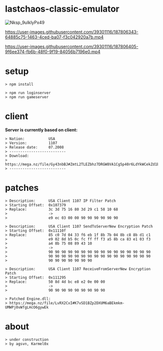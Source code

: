 # lastchaos-classic-emulator

![Nksp_9ulkIyPx49](https://user-images.githubusercontent.com/39301116/188268831-1a2ff0a4-9459-4311-943d-39a8fdf98206.png)

https://user-images.githubusercontent.com/39301116/187806343-64885c75-1463-4ced-ba07-f3c042920a7b.mp4

https://user-images.githubusercontent.com/39301116/187806405-9f6ee374-fb6b-48f0-9f19-84056b7196e0.mp4

# setup
```
> npm install

> npm run loginserver
> npm run gameserver
```

# client

**Server is currently based on client:**
```
> Nation:           USA
> Version:          1107
> Release date:     07.2008
> --------------------------
> Download:
> https://mega.nz/file/Gy43nbBJ#ZmtL2TLEZbhz7DRGW8VA1Cg5p40r6LdYkWCekZd1bN0
> --------------------------
```

# patches
```
> Description:  	USA Client 1107 IP Filter Patch
> Starting Offset:	0x107379
> Replace:      	3c 3d 75 16 80 3d 29 c1 58 10 68
>                   ->
>                   e9 ec 03 00 00 90 90 90 90 90 90
```

```
> Description:  	USA Client 1107 SendToServerNew Encryption Patch
> Starting Offset:	0x11110f
> Replace:      	85 c0 7d 04 33 f6 eb 1f 8b 7b 04 8b c8 8b d1 c1
>   				e9 02 8d b5 0c fc ff ff f3 a5 8b ca 83 e1 03 f3
>   				a4 8b 75 08 89 43 10
>                   ->
>                   90 90 90 90 90 90 90 90 90 90 90 90 90 90 90 90
>                   90 90 90 90 90 90 90 90 90 90 90 90 90 90 90 90
>                   90 90 90 90 90 90 90
```

```
> Description:  	USA Client 1107 ReceiveFromServerNew Encryption Patch
> Starting Offset:	0x111295
> Replace:      	50 8d 4d bc e8 e2 0e 00 00
>                   ->
>                   90 90 90 90 90 90 90 90 90
```

```
> Patched Engine.dll:
> https://mega.nz/file/LvRX2CxI#K7vSD1BZp2DXUM6aBEkmkm-UMWPj0vWfgLHcO6gywEk
```

# about
```
> under construction
> by agsvn, Karmel0x
```
